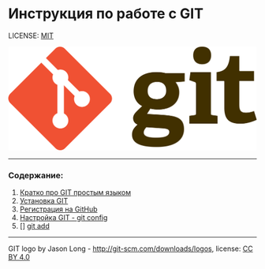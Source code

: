 # Инструкция по работе с GIT

LICENSE: [MIT](./license.md)

[![git-logo](./assets/git-logo.png)](https://ru.wikipedia.org/wiki/Git)

---

### Содержание:
1. [Кратко про GIT простым языком](./aboutgit.md)
2. [Установка GIT](./download.md)  
3. [Регистрация на GitHub](./regist.md)
4. [Настройка GIT - git config](./config.md)
5. []
[git add](./add.md)


---

GIT logo by Jason Long - http://git-scm.com/downloads/logos, license: [CC BY 4.0](https://creativecommons.org/licenses/by/4.0/)